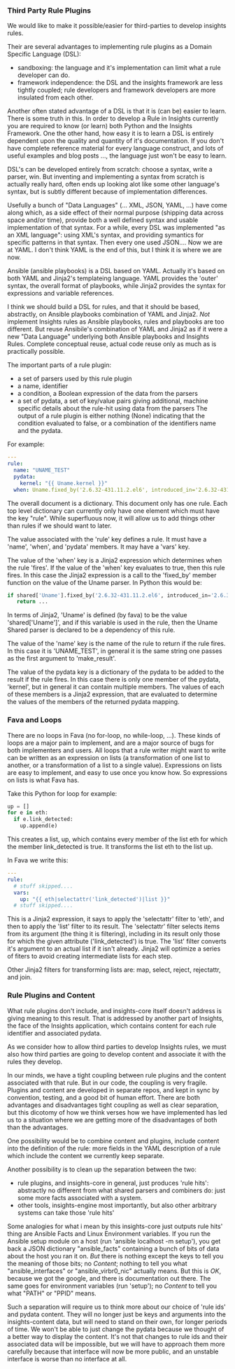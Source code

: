 

### Third Party Rule Plugins ###

We would like to make it possible/easier for third-parties to develop insights rules.

Their are several advantages to implementing rule plugins as a Domain Specific Language (DSL):
* sandboxing: the language and it's implementation can limit what a rule developer can do.
* framework independence: the DSL and the insights framework are less tightly coupled; rule developers and framework developers are more insulated from each other.

Another often stated advantage of a DSL is that it is (can be) easier to learn.  There is some truth in this.  In order to develop a Rule in Insights currently you are required to know (or learn) both Python and the Insights Framework.  One the other hand, how easy it is to learn a DSL is entirely dependent upon the quality and quantity of it's documentation.  If you don't have complete reference material for every language construct, and lots of useful examples and blog posts ..., the language just won't be easy to learn.

DSL's can be developed entirely from scratch: choose a syntax, write a parser, win.  But inventing and implementing a syntax from scratch is actually really hard, often ends up looking alot like some other language's syntax, but is subtly different because of implementation differences.

Usefully a bunch of "Data Languages" (... XML, JSON, YAML, ...) have come along which, as a side effect of their normal purpose (shipping data across space and/or time), provide both a well defined syntax and usable implementation of that syntax.  For a while, every DSL was implemented "as an XML language": using XML's syntax, and providing symantics for specific patterns in that syntax.  Then every one used JSON....  Now we are at YAML.  I don't think YAML is the end of this, but I think it is where we are now.

Ansible (ansible playbooks) is a DSL based on YAML.  Actually it's based on both YAML and Jinja2's templateing language.   YAML provides the 'outer' syntax, the overall format of playbooks, while Jinja2 provides the syntax for expressions and variable references.

I think we should build a DSL for rules, and that it should be based, abstractly, on Ansible playbooks combination of YAML and Jinja2.  *Not* implement Insights rules as Ansible playbooks, rules and playbooks are too different.  But reuse Ansibile's combination of YAML and Jinja2 as if it were a new "Data Language" underlying both Ansible playbooks and Insights Rules.  Complete conceptual reuse, actual code reuse only as much as is practically possible.

The important parts of a rule plugin:
  * a set of parsers used by this rule plugin
  * a name, identifier
  * a condition, a Boolean expression of the data from the parsers
  * a set of pydata, a set of key/value pairs giving additional,
     machine specific details about the rule-hit using data from the parsers
     The output of a rule plugin is either nothing (None) indicating that the condition evaluated to false, or a combination of the identifiers name and the pydata.

For example:


```yaml
---
rule:
  name: "UNAME_TEST"
  pydata:
    kernel: "{{ Uname.kernel }}"
  when: Uname.fixed_by('2.6.32-431.11.2.el6', introduced_in='2.6.32-431.el6')
```


The overall document is a dictionary. This document only has one rule.  Each top level dictionary can currently only have one element which must have the key "rule".  While superfluous now, it will allow us to add things other than rules if we should want to later.

The value associated with the 'rule' key defines a rule.  It must have a 'name', 'when', and 'pydata' members.  It may have a 'vars' key.


The value of the 'when' key is a Jinja2 expression which determines when the rule 'fires'.  If the value of the 'when' key evaluates to true, then this rule fires.  In this case the Jinja2 expression is a call to the 'fixed_by' member function on the value of the Uname parser.  In Python this would be:

```python
if shared['Uname'].fixed_by('2.6.32-431.11.2.el6', introduced_in='2.6.32-431.el6'):
   return ...
```

In terms of Jinja2, 'Uname' is defined (by fava) to be the value 'shared['Uname']', and if this variable is used in the rule, then the Uname Shared parser is declared to be a dependency of this rule.

The value of the 'name' key is the name of the rule to return if the rule fires. In this case it is 'UNAME_TEST', in general it is the same string one passes as the first argument to 'make_result'.

The value of the pydata key is a dictionary of the pydata to be added to the result if the rule fires.  In this case there is only one member of the pydata, 'kernel', but in general it can contain multiple members.  The values of each of these members is a Jinja2 expression, that are evaluated to determine the values of the members of the returned pydata mapping.

### Fava and Loops ###

There are no loops in Fava (no for-loop, no while-loop, ...).   These kinds of loops are a major pain to implement, and are a major source of bugs for both implementers and users.  All loops that a rule writer might want to write can be written as an expression on lists (a transformation of one list to another, or a transformation of a list to a single value).  Expressions on lists are easy to implement, and easy to use once you know how.  So expressions on lists is what Fava has.

Take this Python for loop for example:

```python
up = []
for e in eth:
  if e.link_detected:
    up.append(e)
```

This creates a list, up, which contains every member of the list eth for which the member link_detected is true.  It transforms the list eth to the list up.

In Fava we write this:

```yaml
---
rule:
  # stuff skipped....
  vars:
    up: "{{ eth|selectattr('link_detected')|list }}"
  # stuff skipped....
```

This is a Jinja2 expression, it says to apply the 'selectattr' filter to 'eth', and then to apply the 'list' filter to its result.  The 'selectattr' filter selects items from its argument (the thing it is filtering), including in its result only those for which the given attribute ('link_detected') is true.  The 'list' filter converts it's argument to an actual list if it isn't already.  Jinja2 will optimize a series of fiters to avoid creating intermediate lists for each step.

Other Jinja2 filters for transforming lists are: map, select, reject, rejectattr, and join.


### Rule Plugins and Content ###


What rule plugins don't include, and insights-core itself doesn't address is giving meaning to this result.  That is addressed by another part of Insights, the face of the Insights application, which contains content for each rule identifier and associated pydata.

As we consider how to allow third parties to develop Insights rules, we must also how third parties are going to develop content and associate it with the rules they develop.

In our minds, we have a tight coupling between rule plugins and the content associated with that rule.  But in our code, the coupling is very fragile.  Plugins and content are developed in separate repos, and kept in sync by convention, testing, and a good bit of human effort.  There are both advantages and disadvantages tight coupling as well as clear separation, but this dicotomy of how we think verses how we have implemented has led us to a situation where we are getting more of the disadvantages of both than the advantages.

One possibility would be to combine content and plugins, include content into the definition of the rule: more fields in the YAML description of a rule which include the content we currently keep separate.

Another possibility is to clean up the separation between the two:
* rule plugins, and insights-core in general, just produces 'rule hits': abstractly no different from what shared parsers and combiners do: just some more facts associated with a system.
* other tools, insights-engine most importantly, but also other arbitrary systems can take those 'rule hits'

Some analogies for what i mean by this insights-core just outputs rule hits' thing are Ansible Facts and Linux Environment variables.  If you run the Ansible setup module on a host (run 'ansible localhost -m setup'), you get back a JSON dictionary "ansible_facts" containing a bunch of bits of data about the host you ran it on.  *But* there is nothing except the keys to tell you the meaning of those bits; no *Content*; nothing to tell you what "ansible_interfaces" or "ansible_virbr0_nic" actually means.  But this is *OK*, because we got the google, and there is documentation out there.  The same goes for environment variables (run 'setup'); no *Content* to tell you what "PATH" or "PPID" means.

Such a separation will require us to think more about our choice of 'rule ids' and pydata content.  They will no longer just be keys and arguments into the insights-content data, but will need to stand on their own, for longer periods of time.  We won't be able to just change the pydata because we thought of a better way to display the content.  It's not that changes to rule ids and their associated data will be impossible, but we will have to approach them more carefully because that interface will now be more public, and an unstable interface is worse than no interface at all.








<!--  LocalWords:  pydata
 -->
